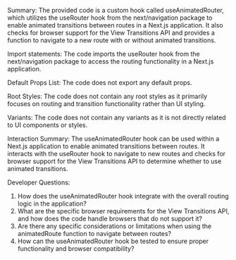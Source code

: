 Summary:
The provided code is a custom hook called useAnimatedRouter, which utilizes the useRouter hook from the next/navigation package to enable animated transitions between routes in a Next.js application. It also checks for browser support for the View Transitions API and provides a function to navigate to a new route with or without animated transitions.

Import statements:
The code imports the useRouter hook from the next/navigation package to access the routing functionality in a Next.js application.

Default Props List:
The code does not export any default props.

Root Styles:
The code does not contain any root styles as it primarily focuses on routing and transition functionality rather than UI styling.

Variants:
The code does not contain any variants as it is not directly related to UI components or styles.

Interaction Summary:
The useAnimatedRouter hook can be used within a Next.js application to enable animated transitions between routes. It interacts with the useRouter hook to navigate to new routes and checks for browser support for the View Transitions API to determine whether to use animated transitions.

Developer Questions:
1. How does the useAnimatedRouter hook integrate with the overall routing logic in the application?
2. What are the specific browser requirements for the View Transitions API, and how does the code handle browsers that do not support it?
3. Are there any specific considerations or limitations when using the animatedRoute function to navigate between routes?
4. How can the useAnimatedRouter hook be tested to ensure proper functionality and browser compatibility?